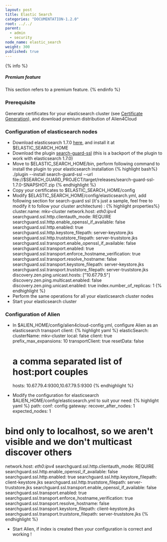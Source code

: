 ```yaml
---
layout: post
title: Elastic Search
categories: "DOCUMENTATION-1.2.0"
root: ../../
parent:
  - admin
  - security
node_name: elastic_search
weight: 300
published: true
---
```


{% info %}
<h5>Premium feature</h5>
This section refers to a premium feature.
{% endinfo %}

### Prerequisite

Generate certificates for your elasticsearch cluster (see [Certificate Generation](#/documentation/1.2.0/admin_guide/certificates.html)), and download premium distribution of Alien4Cloud

### Configuration of elasticsearch nodes

* Download elasticsearch 1.7.0 [here](https://download.elastic.co/elasticsearch/elasticsearch/elasticsearch-1.7.0.tar.gz), and install it at $ELASTIC_SEARCH_HOME
* Download the plugin [search-guard-ssl](http://fastconnect.org/maven/service/local/artifact/maven/redirect?r=opensource&g=com.floragunn&a=search-guard-ssl&v=1.7.0&p=zip) (this is a backport of the plugin to work with elasticsearch 1.7.0)
* Move to  $ELASTIC_SEARCH_HOME/bin, perform following command to install the plugin to your elasticsearch installation
{% highlight bash%}
./plugin --install search-guard-ssl --url file://$SEARCH_GUARD_PROJECT/target/releases/search-guard-ssl-1.7.0-SNAPSHOT.zip
{% endhighlight %}
* Copy your certificates to $ELASTIC_SEARCH_HOME/config
* Modify $ELASTIC_SEARCH_HOME/config/elasticsearch.yml, add following section for search-guard ssl (it's just a sample, feel free to modify it to follow your cluster architecture) :
{% highlight properties%}
cluster.name: mkv-cluster
network.host: _eth0:ipv4_
searchguard.ssl.http.clientauth_mode: REQUIRE
searchguard.ssl.http.enable_openssl_if_available: false
searchguard.ssl.http.enabled: true
searchguard.ssl.http.keystore_filepath: server-keystore.jks
searchguard.ssl.http.truststore_filepath: server-truststore.jks
searchguard.ssl.transport.enable_openssl_if_available: false
searchguard.ssl.transport.enabled: true
searchguard.ssl.transport.enforce_hostname_verification: true
searchguard.ssl.transport.resolve_hostname: false
searchguard.ssl.transport.keystore_filepath: server-keystore.jks
searchguard.ssl.transport.truststore_filepath: server-truststore.jks
discovery.zen.ping.unicast.hosts: ["10.67.79.5"]
discovery.zen.ping.multicast.enabled: false
discovery.zen.ping.unicast.enabled: true
index.number_of_replicas: 1
{% endhighlight %}
* Perform the same operations for all your elasticsearch cluster nodes
* Start your elasticsearch cluster

### Configuration of Alien

* In $ALIEN_HOME/config/alien4cloud-config.yml, configure Alien as an elasticsearch transport client:
{% highlight yaml %}
elasticSearch:
  clusterName: mkv-cluster
  local: false
  client: true
  prefix_max_expansions: 10
  transportClient: true
  resetData: false
  # a comma separated list of host:port couples
  hosts: 10.67.79.4:9300,10.67.79.5:9300
{% endhighlight %}

* Modify the configuration for elasticsearch $ALIEN_HOME/config/elasticsearch.yml to suit your need:
{% highlight yaml %}
path:
  conf: config
gateway:
  recover_after_nodes: 1
  expected_nodes: 1
# bind only to localhost, so we aren't visible and we don't multicast discover others
network.host: _eth0:ipv4_
searchguard.ssl.http.clientauth_mode: REQUIRE
searchguard.ssl.http.enable_openssl_if_available: false
searchguard.ssl.http.enabled: true
searchguard.ssl.http.keystore_filepath: client-keystore.jks
searchguard.ssl.http.truststore_filepath: server-truststore.jks
searchguard.ssl.transport.enable_openssl_if_available: false
searchguard.ssl.transport.enabled: true
searchguard.ssl.transport.enforce_hostname_verification: true
searchguard.ssl.transport.resolve_hostname: false
searchguard.ssl.transport.keystore_filepath: client-keystore.jks
searchguard.ssl.transport.truststore_filepath: server-truststore.jks
{% endhighlight %}
* Start Alien, if index is created then your configuration is correct and working !